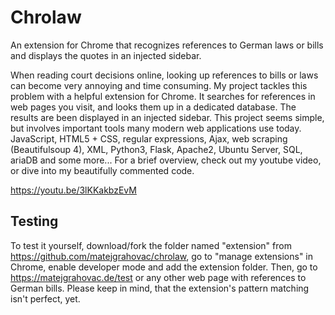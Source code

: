 # Chrolaw

An extension for Chrome that recognizes references to German laws or bills and displays the quotes in an injected sidebar.

When reading court decisions online, looking up references to bills or laws can become very annoying and time consuming. My project tackles this problem with a helpful extension for Chrome. It searches for references in web pages you visit, and looks them up in a dedicated database. The results are been displayed in an injected sidebar. This project seems simple, but involves important tools many modern web applications use today. JavaScript, HTML5 + CSS, regular expressions, Ajax, web scraping (Beautifulsoup 4), XML, Python3, Flask, Apache2, Ubuntu Server, SQL, ariaDB and some more... For a brief overview, check out my youtube video, or dive into my beautifully commented code.

https://youtu.be/3lKKakbzEvM

## Testing

To test it yourself, download/fork the folder named "extension" from https://github.com/matejgrahovac/chrolaw, go to "manage extensions" in Chrome, enable developer mode and add the extension folder. Then, go to https://matejgrahovac.de/test or any other web page with references to German bills. Please keep in mind, that the extension's pattern matching isn't perfect, yet.
